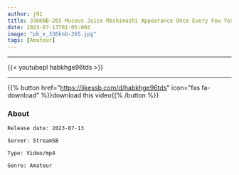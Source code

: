 ```yaml
---
author: j91
title: 336KNB-265 Mucous Juice Mashimashi Appearance Once Every Few Years Talent Erotic Young Wife. To Her First Affair Leaving Her Husband At Home While She Is Working From Home. I Want To Shine As A Woman Today… Estimated H Cup Rocket Milk Swaying Mucosal Muddy Sex! ! At Saitama City, Saitama Prefecture, In Front Of Higashi-Urawa Station
date: 2023-07-13T01:05:00Z
image: "pb_e_336knb-265.jpg"
tags: [Amateur]
---
```

___

{{< youtubepl habkhge96tds >}}
___

{{% button href="https://likessb.com/d/habkhge96tds" icon="fas fa-download" %}}download this video{{% /button %}}
### About

`Release date: 2023-07-13`

`Server: StreamSB`

`Type: Video/mp4`

`Genre:	Amateur`